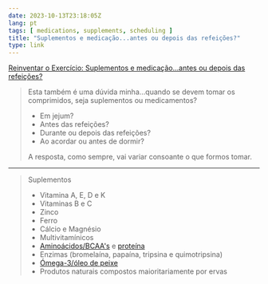```yaml
---
date: 2023-10-13T23:18:05Z
lang: pt
tags: [ medications, supplements, scheduling ]
title: "Suplementos e medicação...antes ou depois das refeições?"
type: link
---
```


[Reinventar o Exercício: Suplementos e medicação...antes ou depois das refeições?](https://reinventaroexercicio.blogspot.com/2017/04/suplementos-e-medicacaoantes-ou-depois.html)

> Esta também é uma dúvida minha...quando se devem tomar os comprimidos, seja suplementos ou medicamentos?
>
> * Em jejum? 
> * Antes das refeições?  
> * Durante ou depois das refeições?  
> * Ao acordar ou antes de dormir? 
>
> A resposta, como sempre, vai variar consoante o que formos tomar.

---

> Suplementos
>
> * Vitamina A, E, D e K
> * Vitaminas B e C
> * Zinco
> * Ferro
> * Cálcio e Magnésio
> * Multivitamínicos
> * [Aminoácidos/BCAA's](http://reinventaroexercicio.blogspot.pt/2017/01/aminoacidos-e-bcaasvale-pena-tomar.html) e [proteína](http://reinventaroexercicio.blogspot.pt/2016/11/proteinadevo-suplementar-parte-1.html)
> * Enzimas (bromelaína, papaína, tripsina e quimotripsina)
> * [Ómega-3/óleo de peixe](http://reinventaroexercicio.blogspot.pt/2016/08/oleo-de-peixe-omega-3sim-ou-sopas.html)
> * Produtos naturais compostos maioritariamente por ervas
